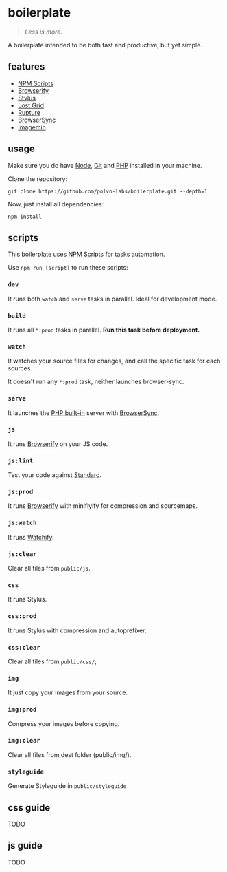 # boilerplate

> *Less is more.*

A boilerplate intended to be both fast and productive, but yet simple.

## features

* [NPM Scripts](https://www.keithcirkel.co.uk/how-to-use-npm-as-a-build-tool/)
* [Browserify](http://browserify.org/)
* [Stylus](http://stylus-lang.com/)
* [Lost Grid](https://github.com/peterramsing/lost)
* [Rupture](https://github.com/jescalan/rupture)
* [BrowserSync](https://www.browsersync.io/)
* [Imagemin](https://github.com/imagemin/imagemin)

## usage

Make sure you do have [Node](https://nodejs.org/en/), [Git](https://git-scm.com/) and [PHP](http://www.php.net/) installed in your machine.

Clone the repository:

`git clone https://github.com/polvo-labs/boilerplate.git --depth=1`

Now, just install all dependencies:

`npm install`

## scripts

This boilerplate uses [NPM Scripts](https://www.keithcirkel.co.uk/how-to-use-npm-as-a-build-tool/) for
tasks automation.

Use `npm run [script]` to run these scripts:

### `dev`

It runs both `watch` and `serve` tasks in parallel.
Ideal for development mode.

### `build`

It runs all `*:prod` tasks in parallel.
**Run this task before deployment.**

### `watch`

It watches your source files for changes, and call
the specific task for each sources.

It doesn't run any `*:prod` task, neither launches browser-sync.

### `serve`

It launches the [PHP built-in](https://secure.php.net/manual/en/features.commandline.webserver.php) server with [BrowserSync](https://www.browsersync.io/).

### `js`

It runs [Browserify](http://browserify.org/) on your JS code.

### `js:lint`

Test your code against [Standard](https://github.com/feross/standard).

### `js:prod`

It runs [Browserify](http://browserify.org/) with minifiyify for compression and sourcemaps.

### `js:watch`

It runs [Watchify](https://github.com/substack/watchify).

### `js:clear`

Clear all files from `public/js`.

### `css`

It runs Stylus.

### `css:prod`

It runs Stylus with compression and autoprefixer.

### `css:clear`

Clear all files from `public/css/`;

### `img`

It just copy your images from your source.

### `img:prod`

Compress your images before copying.

### `img:clear`

Clear all files from dest folder (public/img/).

### `styleguide`

Generate Styleguide in `public/styleguide`

## css guide

TODO

## js guide

TODO
